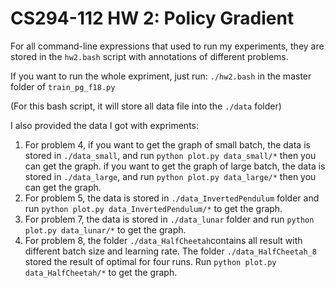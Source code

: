 # CS294-112 HW 2: Policy Gradient

For all command-line expressions that used to run my experiments, they are stored in the `hw2.bash` script with annotations of different problems.

If you want to run the whole expriment, just run:
`./hw2.bash` in the master folder of `train_pg_f18.py`

(For this bash script, it will store all data file into the `./data` folder)

I also provided the data I got with expriments:

1. For problem 4, if you want to get the graph of small batch, the data is stored in `./data_small`, and run `python plot.py data_small/*` then you can get the graph. if you want to get the graph of large batch, the data is stored in `./data_large`, and run `python plot.py data_large/*` then you can get the graph.
2. For problem 5, the data is stored in `./data_InvertedPendulum` folder and run `python plot.py data_InvertedPendulum/*` to get the graph.
3. For problem 7, the data is stored in `./data_lunar` folder and run `python plot.py data_lunar/*` to get the graph.
4. For problem 8, the folder `./data_HalfCheetah`contains all result with different batch size and learning rate. The folder `./data_HalfCheetah_8` stored the result of optimal for four runs. Run `python plot.py data_HalfCheetah/*` to get the graph.


